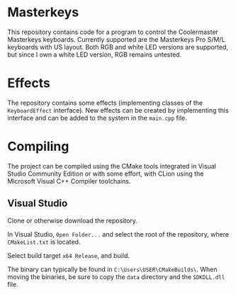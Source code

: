 # Masterkeys

This repository contains code for a program to control the Coolermaster Masterkeys keyboards.
Currently supported are the Masterkeys Pro S/M/L keyboards with US layout. Both RGB and white LED versions are supported, but since I own a white LED version, RGB remains untested.

# Effects

The repository contains some effects (implementing classes of the `KeyboardEffect` interface). New effects can be created by implementing this interface and can be added to the system in the `main.cpp` file.

# Compiling

The project can be compiled using the CMake tools integrated in Visual Studio Community Edition or with some effort, with CLion using the Microsoft Visual C++ Compiler toolchains.

## Visual Studio

Clone or otherwise download the repository.

In Visual Studio, `Open Folder...` and select the root of the repository, where `CMakeList.txt` is located.

Select build target `x64 Release`, and build.

The binary can typically be found in `C:\Users\USER\CMakeBuilds\`. When moving the binaries, be sure to copy the `data` directory and the `SDKDLL.dll` file.
